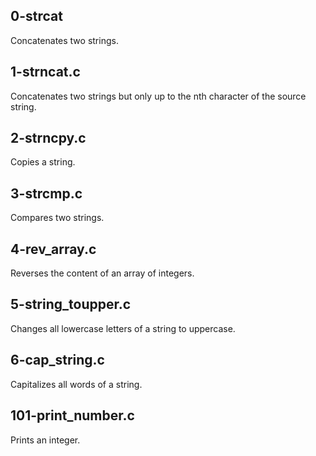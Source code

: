 ## 0-strcat
Concatenates two strings.
## 1-strncat.c
Concatenates two strings but only up to the nth character of the source string.
## 2-strncpy.c
Copies a string.
## 3-strcmp.c
Compares two strings.
## 4-rev_array.c
Reverses the content of an array of integers.
## 5-string_toupper.c
Changes all lowercase letters of a string to uppercase.
## 6-cap_string.c
Capitalizes all words of a string.
## 101-print_number.c
Prints an integer.
